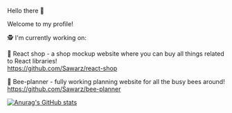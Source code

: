 Hello there 👋

Welcome to my profile!

🕵️ I'm currently working on:

💸 React shop - a shop mockup website where you can buy all things related to React libraries!<br/>
https://github.com/Sawarz/react-shop

🐝 Bee-planner - fully working planning website for all the busy bees around!<br/>
https://github.com/Sawarz/bee-planner



[![Anurag's GitHub stats](https://github-readme-stats.vercel.app/api?username=Sawarz&hide=prs,issues,contribs&theme=cobalt)](https://github.com/anuraghazra/github-readme-stats)

